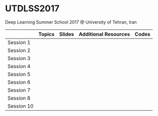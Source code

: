 # UTDLSS2017
Deep Learning Summer School 2017 @ University of Tehran, Iran

|            | Topics | Slides | Additional Resources | Codes |
|------------|--------|--------|----------------------|-------|
|  Session 1 |        |        |                      |       |
|  Session 2 |        |        |                      |       |
|  Session 3 |        |        |                      |       |
|  Session 4 |        |        |                      |       |
|  Session 5 |        |        |                      |       |
|  Session 6 |        |        |                      |       |
|  Session 7 |        |        |                      |       |
|  Session 8 |        |        |                      |       |
| Session 10 |        |        |                      |       |
